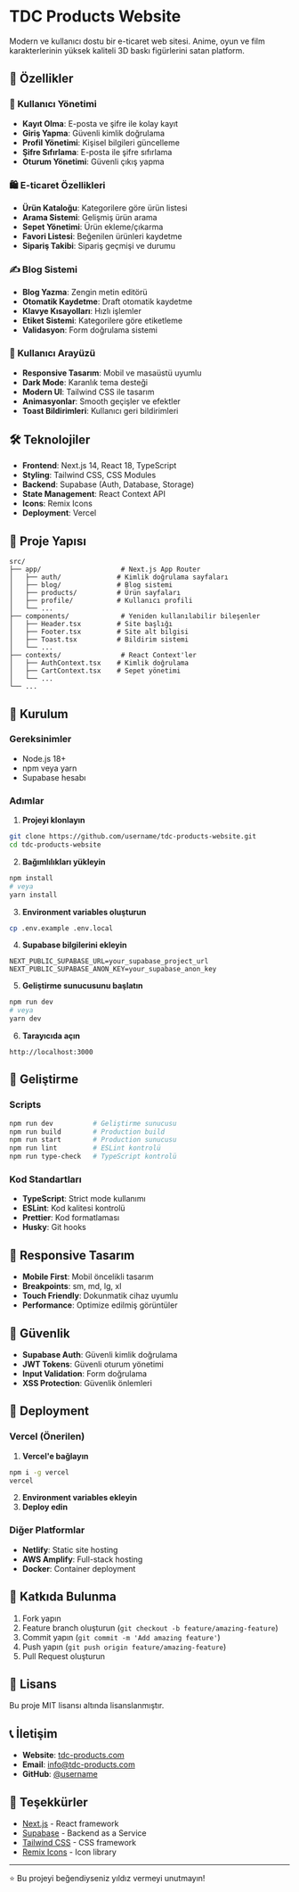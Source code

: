 # TDC Products Website

<!-- Deploy trigger - Build test -->

Modern ve kullanıcı dostu bir e-ticaret web sitesi. Anime, oyun ve film karakterlerinin yüksek kaliteli 3D baskı figürlerini satan platform.

## 🚀 Özellikler

### 🔐 Kullanıcı Yönetimi
- **Kayıt Olma**: E-posta ve şifre ile kolay kayıt
- **Giriş Yapma**: Güvenli kimlik doğrulama
- **Profil Yönetimi**: Kişisel bilgileri güncelleme
- **Şifre Sıfırlama**: E-posta ile şifre sıfırlama
- **Oturum Yönetimi**: Güvenli çıkış yapma

### 🛍️ E-ticaret Özellikleri
- **Ürün Kataloğu**: Kategorilere göre ürün listesi
- **Arama Sistemi**: Gelişmiş ürün arama
- **Sepet Yönetimi**: Ürün ekleme/çıkarma
- **Favori Listesi**: Beğenilen ürünleri kaydetme
- **Sipariş Takibi**: Sipariş geçmişi ve durumu

### ✍️ Blog Sistemi
- **Blog Yazma**: Zengin metin editörü
- **Otomatik Kaydetme**: Draft otomatik kaydetme
- **Klavye Kısayolları**: Hızlı işlemler
- **Etiket Sistemi**: Kategorilere göre etiketleme
- **Validasyon**: Form doğrulama sistemi

### 🎨 Kullanıcı Arayüzü
- **Responsive Tasarım**: Mobil ve masaüstü uyumlu
- **Dark Mode**: Karanlık tema desteği
- **Modern UI**: Tailwind CSS ile tasarım
- **Animasyonlar**: Smooth geçişler ve efektler
- **Toast Bildirimleri**: Kullanıcı geri bildirimleri

## 🛠️ Teknolojiler

- **Frontend**: Next.js 14, React 18, TypeScript
- **Styling**: Tailwind CSS, CSS Modules
- **Backend**: Supabase (Auth, Database, Storage)
- **State Management**: React Context API
- **Icons**: Remix Icons
- **Deployment**: Vercel

## 📁 Proje Yapısı

```
src/
├── app/                    # Next.js App Router
│   ├── auth/              # Kimlik doğrulama sayfaları
│   ├── blog/              # Blog sistemi
│   ├── products/          # Ürün sayfaları
│   ├── profile/           # Kullanıcı profili
│   └── ...
├── components/             # Yeniden kullanılabilir bileşenler
│   ├── Header.tsx         # Site başlığı
│   ├── Footer.tsx         # Site alt bilgisi
│   ├── Toast.tsx          # Bildirim sistemi
│   └── ...
├── contexts/               # React Context'ler
│   ├── AuthContext.tsx    # Kimlik doğrulama
│   ├── CartContext.tsx    # Sepet yönetimi
│   └── ...
└── ...
```

## 🚀 Kurulum

### Gereksinimler
- Node.js 18+ 
- npm veya yarn
- Supabase hesabı

### Adımlar

1. **Projeyi klonlayın**
```bash
git clone https://github.com/username/tdc-products-website.git
cd tdc-products-website
```

2. **Bağımlılıkları yükleyin**
```bash
npm install
# veya
yarn install
```

3. **Environment variables oluşturun**
```bash
cp .env.example .env.local
```

4. **Supabase bilgilerini ekleyin**
```env
NEXT_PUBLIC_SUPABASE_URL=your_supabase_project_url
NEXT_PUBLIC_SUPABASE_ANON_KEY=your_supabase_anon_key
```

5. **Geliştirme sunucusunu başlatın**
```bash
npm run dev
# veya
yarn dev
```

6. **Tarayıcıda açın**
```
http://localhost:3000
```

## 🔧 Geliştirme

### Scripts

```bash
npm run dev          # Geliştirme sunucusu
npm run build        # Production build
npm run start        # Production sunucusu
npm run lint         # ESLint kontrolü
npm run type-check   # TypeScript kontrolü
```

### Kod Standartları

- **TypeScript**: Strict mode kullanımı
- **ESLint**: Kod kalitesi kontrolü
- **Prettier**: Kod formatlaması
- **Husky**: Git hooks

## 📱 Responsive Tasarım

- **Mobile First**: Mobil öncelikli tasarım
- **Breakpoints**: sm, md, lg, xl
- **Touch Friendly**: Dokunmatik cihaz uyumlu
- **Performance**: Optimize edilmiş görüntüler

## 🔐 Güvenlik

- **Supabase Auth**: Güvenli kimlik doğrulama
- **JWT Tokens**: Güvenli oturum yönetimi
- **Input Validation**: Form doğrulama
- **XSS Protection**: Güvenlik önlemleri

## 🚀 Deployment

### Vercel (Önerilen)

1. **Vercel'e bağlayın**
```bash
npm i -g vercel
vercel
```

2. **Environment variables ekleyin**
3. **Deploy edin**

### Diğer Platformlar

- **Netlify**: Static site hosting
- **AWS Amplify**: Full-stack hosting
- **Docker**: Container deployment

## 🤝 Katkıda Bulunma

1. Fork yapın
2. Feature branch oluşturun (`git checkout -b feature/amazing-feature`)
3. Commit yapın (`git commit -m 'Add amazing feature'`)
4. Push yapın (`git push origin feature/amazing-feature`)
5. Pull Request oluşturun

## 📄 Lisans

Bu proje MIT lisansı altında lisanslanmıştır.

## 📞 İletişim

- **Website**: [tdc-products.com](https://tdc-products.com)
- **Email**: info@tdc-products.com
- **GitHub**: [@username](https://github.com/username)

## 🙏 Teşekkürler

- [Next.js](https://nextjs.org/) - React framework
- [Supabase](https://supabase.com/) - Backend as a Service
- [Tailwind CSS](https://tailwindcss.com/) - CSS framework
- [Remix Icons](https://remixicon.com/) - Icon library

---

⭐ Bu projeyi beğendiyseniz yıldız vermeyi unutmayın!
